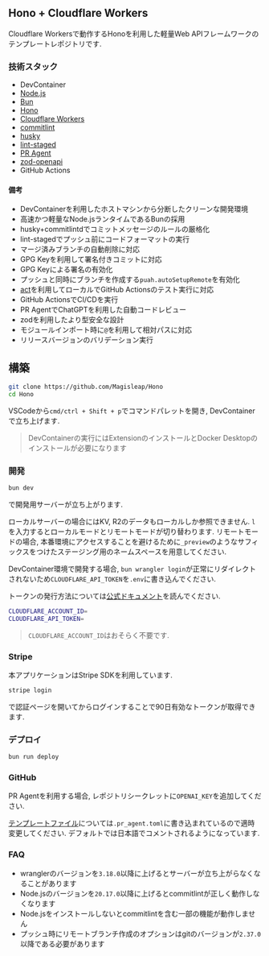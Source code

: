 ## Hono + Cloudflare Workers

Cloudflare Workersで動作するHonoを利用した軽量Web APIフレームワークのテンプレートレポジトリです.

### 技術スタック

- DevContainer
- [Node.js](https://github.com/nodejs/node)
- [Bun](https://github.com/oven-sh/bun)
- [Hono](https://hono.dev/)
- [Cloudflare Workers](https://github.com/cloudflare/workers-sdk)
- [commitlint](https://github.com/conventional-changelog/commitlint)
- [husky](https://github.com/typicode/husky)
- [lint-staged](https://github.com/lint-staged/lint-staged)
- [PR Agent](https://github.com/Codium-ai/pr-agent)
- [zod-openapi](https://github.com/honojs/middleware/tree/main/packages/zod-openapi)
- GitHub Actions

#### 備考

- DevContainerを利用したホストマシンから分断したクリーンな開発環境
- 高速かつ軽量なNode.jsランタイムであるBunの採用
- husky+commitlintdでコミットメッセージのルールの厳格化
- lint-stagedでプッシュ前にコードフォーマットの実行
- マージ済みブランチの自動削除に対応
- GPG Keyを利用して署名付きコミットに対応
- GPG Keyによる署名の有効化
- プッシュと同時にブランチを作成する`puah.autoSetupRemote`を有効化
- [act](https://github.com/nektos/act)を利用してローカルでGitHub Actionsのテスト実行に対応
- GitHub ActionsでCI/CDを実行
- PR AgentでChatGPTを利用した自動コードレビュー
- zodを利用したより型安全な設計
- モジュールインポート時に`@`を利用して相対パスに対応
- リリースバージョンのバリデーション実行

## 構築

```zsh
git clone https://github.com/Magisleap/Hono
cd Hono
```

VSCodeから`cmd/ctrl + Shift + p`でコマンドパレットを開き, DevContainerで立ち上げます.

> DevContainerの実行にはExtensionのインストールとDocker Desktopのインストールが必要になります

### 開発

```zsh
bun dev
```

で開発用サーバーが立ち上がります.

ローカルサーバーの場合にはKV, R2のデータもローカルしか参照できません. `l`を入力するとローカルモードとリモートモードが切り替わります. リモートモードの場合, 本番環境にアクセスすることを避けるために`_preview`のようなサフィックスをつけたステージング用のネームスペースを用意してください.

DevContainer環境で開発する場合, `bun wrangler login`が正常にリダイレクトされないため`CLOUDFLARE_API_TOKEN`を`.env`に書き込んでください.

トークンの発行方法については[公式ドキュメント](https://developers.cloudflare.com/fundamentals/api/get-started/create-token/)を読んでください.

```zsh
CLOUDFLARE_ACCOUNT_ID=
CLOUDFLARE_API_TOKEN=
```

> `CLOUDFLARE_ACCOUNT_ID`はおそらく不要です.

### Stripe

本アプリケーションはStripe SDKを利用しています.

```zsh
stripe login
```

で認証ページを開いてからログインすることで90日有効なトークンが取得できます.

### デプロイ

```zsh
bun run deploy
```

### GitHub

PR Agentを利用する場合, レポジトリシークレットに`OPENAI_KEY`を追加してください.

[テンプレートファイル](https://pr-agent-docs.codium.ai/usage-guide/configuration_options/)については`.pr_agent.toml`に書き込まれているので適時変更してください. デフォルトでは日本語でコメントされるようになっています.

### FAQ

- wranglerのバージョンを`3.18.0`以降に上げるとサーバーが立ち上がらなくなることがあります
- Node.jsのバージョンを`20.17.0`以降に上げるとcommitlintが正しく動作しなくなります
- Node.jsをインストールしないとcommitlintを含む一部の機能が動作しません
- プッシュ時にリモートブランチ作成のオプションはgitのバージョンが`2.37.0`以降である必要があります
